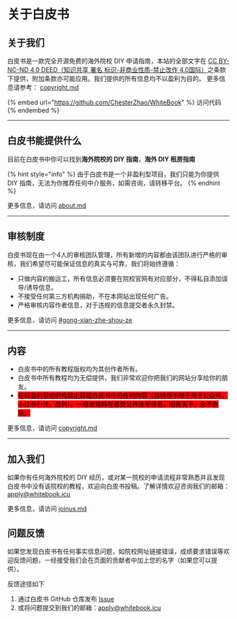 # 关于白皮书



## 关于我们

白皮书是一款完全开源免费的海外院校 DIY 申请指南，本站的全部文字在 [CC BY-NC-ND 4.0 DEED（知识共享 署名 标识-非商业性质-禁止改作 4.0国际）](https://creativecommons.org/licenses/by-nc-nd/4.0/deed.zh-hant)之条款下提供，附加条款亦可能应用。我们提供的所有信息均不以盈利为目的。 更多信息请参考： [copyright.md](copyright.md "mention")

{% embed url="https://github.com/ChesterZhao/WhiteBook" %}
访问代码
{% endembed %}

***

## 白皮书能提供什么

目前在白皮书中你可以找到**海外院校的 DIY 指南**，**海外 DIY 租房指南**

{% hint style="info" %}
由于白皮书是一个非盈利型项目，我们只能为你提供 DIY 指南，无法为你推荐任何中介服务，如需咨询，请转移平台。
{% endhint %}

更多信息，请访问 [about.md](about.md "mention")

***

## 审核制度

白皮书现在由一个4人的审核团队管理，所有新增的内容都由该团队进行严格的审核，我们希望尽可能保证信息的真实与可靠，我们将始终遵循：

* 只做内容的搬运工，所有信息必须要在院校官网有对应部分，不得私自添加误导/诱导信息。
* 不接受任何第三方机构捐助，不在本网站出现任何广告。
* 严格审核内容作者信息，对于违规的信息提交者永久封禁。

更多信息，请访问 [#gong-xian-zhe-shou-ze](joinus.md#gong-xian-zhe-shou-ze "mention")

***

## 内容

* 白皮书中的所有教程版权均为其创作者所有。
* 白皮书中所有教程均为无偿提供，我们非常欢迎你把我们的网站分享给你的朋友。
* <mark style="background-color:red;">任何盈利型组织均禁止转载白皮书中的任何内容（包括但不限于用于公众号，小红书引流，盈利），一经发现将在首页公开账号信息，昭告天下，永不删除。</mark>

更多信息，请访问 [copyright.md](copyright.md "mention")

***

## 加入我们

如果你有任何海外院校的 DIY 经历，或对某一院校的申请流程非常熟悉并且发现白皮书中没有该院校的教程，欢迎向白皮书投稿。了解详情欢迎咨询我们的邮箱：[apply@whitebook.icu](mailto:apply@whitebook.icu)

更多信息，请访问 [joinus.md](joinus.md "mention")

## 问题反馈

如果您发现白皮书有任何事实信息问题，如院校网址链接错误，成绩要求错误等欢迎反馈问题，一经接受我们会在页面的贡献者中加上您的名字（如果您可以提供）。

反馈途径如下

1. 通过白皮书 GitHub 仓库发布 [Issue](https://github.com/ChesterZhao/WhiteBook/issues)
2. 或将问题提交到我们的邮箱：[apply@whitebook.icu](mailto:apply@whitebook.icu)
